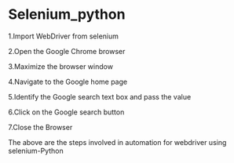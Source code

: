 # Selenium_python
1.Import WebDriver from selenium

2.Open the Google Chrome browser

3.Maximize the browser window

4.Navigate to the Google home page

5.Identify the Google search text box and pass the value

6.Click on the Google search button

7.Close the Browser

The above are the steps involved in automation for webdriver using selenium-Python 
